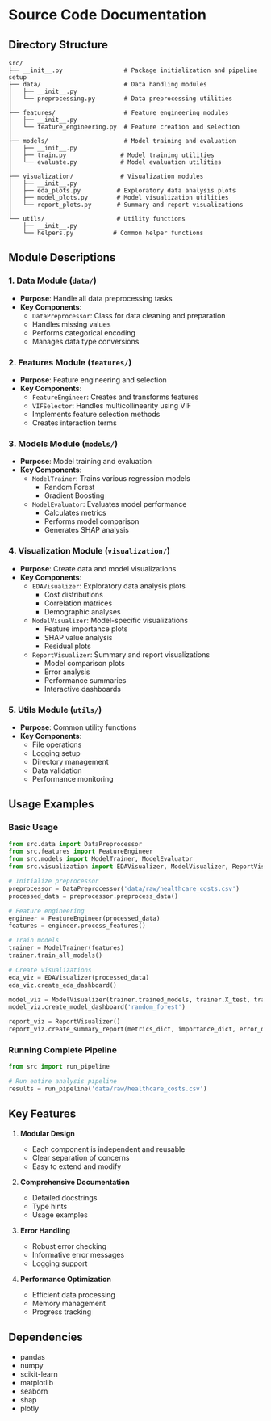 # Source Code Documentation

## Directory Structure

```
src/
├── __init__.py                 # Package initialization and pipeline setup
├── data/                       # Data handling modules
│   ├── __init__.py
│   └── preprocessing.py        # Data preprocessing utilities
│
├── features/                   # Feature engineering modules
│   ├── __init__.py
│   └── feature_engineering.py  # Feature creation and selection
│
├── models/                     # Model training and evaluation
│   ├── __init__.py
│   ├── train.py               # Model training utilities
│   └── evaluate.py            # Model evaluation utilities
│
├── visualization/             # Visualization modules
│   ├── __init__.py
│   ├── eda_plots.py          # Exploratory data analysis plots
│   ├── model_plots.py        # Model visualization utilities
│   └── report_plots.py       # Summary and report visualizations
│
└── utils/                    # Utility functions
    ├── __init__.py
    └── helpers.py           # Common helper functions
```

## Module Descriptions

### 1. Data Module (`data/`)
- **Purpose**: Handle all data preprocessing tasks
- **Key Components**:
  - `DataPreprocessor`: Class for data cleaning and preparation
  - Handles missing values
  - Performs categorical encoding
  - Manages data type conversions

### 2. Features Module (`features/`)
- **Purpose**: Feature engineering and selection
- **Key Components**:
  - `FeatureEngineer`: Creates and transforms features
  - `VIFSelector`: Handles multicollinearity using VIF
  - Implements feature selection methods
  - Creates interaction terms

### 3. Models Module (`models/`)
- **Purpose**: Model training and evaluation
- **Key Components**:
  - `ModelTrainer`: Trains various regression models
    - Random Forest
    - Gradient Boosting
  - `ModelEvaluator`: Evaluates model performance
    - Calculates metrics
    - Performs model comparison
    - Generates SHAP analysis

### 4. Visualization Module (`visualization/`)
- **Purpose**: Create data and model visualizations
- **Key Components**:
  - `EDAVisualizer`: Exploratory data analysis plots
    - Cost distributions
    - Correlation matrices
    - Demographic analyses
  - `ModelVisualizer`: Model-specific visualizations
    - Feature importance plots
    - SHAP value analysis
    - Residual plots
  - `ReportVisualizer`: Summary and report visualizations
    - Model comparison plots
    - Error analysis
    - Performance summaries
    - Interactive dashboards

### 5. Utils Module (`utils/`)
- **Purpose**: Common utility functions
- **Key Components**:
  - File operations
  - Logging setup
  - Directory management
  - Data validation
  - Performance monitoring

## Usage Examples

### Basic Usage
```python
from src.data import DataPreprocessor
from src.features import FeatureEngineer
from src.models import ModelTrainer, ModelEvaluator
from src.visualization import EDAVisualizer, ModelVisualizer, ReportVisualizer

# Initialize preprocessor
preprocessor = DataPreprocessor('data/raw/healthcare_costs.csv')
processed_data = preprocessor.preprocess_data()

# Feature engineering
engineer = FeatureEngineer(processed_data)
features = engineer.process_features()

# Train models
trainer = ModelTrainer(features)
trainer.train_all_models()

# Create visualizations
eda_viz = EDAVisualizer(processed_data)
eda_viz.create_eda_dashboard()

model_viz = ModelVisualizer(trainer.trained_models, trainer.X_test, trainer.y_test)
model_viz.create_model_dashboard('random_forest')

report_viz = ReportVisualizer()
report_viz.create_summary_report(metrics_dict, importance_dict, error_dict)
```

### Running Complete Pipeline
```python
from src import run_pipeline

# Run entire analysis pipeline
results = run_pipeline('data/raw/healthcare_costs.csv')
```

## Key Features

1. **Modular Design**
   - Each component is independent and reusable
   - Clear separation of concerns
   - Easy to extend and modify

2. **Comprehensive Documentation**
   - Detailed docstrings
   - Type hints
   - Usage examples

3. **Error Handling**
   - Robust error checking
   - Informative error messages
   - Logging support

4. **Performance Optimization**
   - Efficient data processing
   - Memory management
   - Progress tracking

## Dependencies

- pandas
- numpy
- scikit-learn
- matplotlib
- seaborn
- shap
- plotly
